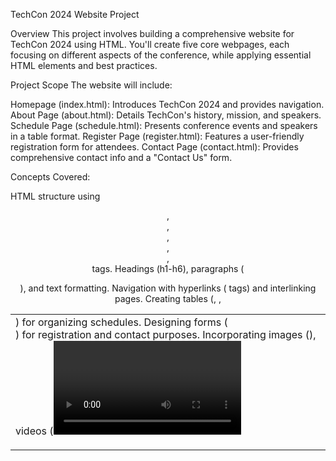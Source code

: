 
TechCon 2024 Website Project

Overview
This project involves building a comprehensive website for TechCon 2024 using HTML. You'll create five core webpages, each focusing on different aspects of the conference, while applying essential HTML elements and best practices.

Project Scope
The website will include:

Homepage (index.html): Introduces TechCon 2024 and provides navigation.
About Page (about.html): Details TechCon's history, mission, and speakers.
Schedule Page (schedule.html): Presents conference events and speakers in a table format.
Register Page (register.html): Features a user-friendly registration form for attendees.
Contact Page (contact.html): Provides comprehensive contact info and a "Contact Us" form.

Concepts Covered:

HTML structure using <header>, <nav>, <main>, <section>, <article>, <footer> tags.
Headings (h1-h6), paragraphs (<p>), and text formatting.
Navigation with hyperlinks (<a> tags) and interlinking pages.
Creating tables (<table>, <tr>, <td>) for organizing schedules.
Designing forms (<form>) for registration and contact purposes.
Incorporating images (<img>), videos (<video>), and interactive maps (<iframe>) using appropriate HTML tags.
This project aims to enhance my HTML skills by building a functional and informative website for TechCon 2024.
